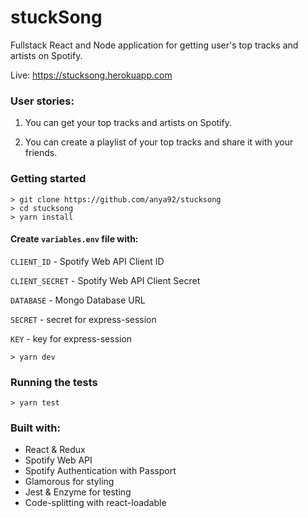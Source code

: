 # stuckSong 

Fullstack React and Node application for getting user's top tracks and artists on Spotify.

Live: https://stucksong.herokuapp.com

### User stories:

1. You can get your top tracks and artists on Spotify.

2. You can create a playlist of your top tracks and share it with your friends.


### Getting started

```
> git clone https://github.com/anya92/stucksong
> cd stucksong
> yarn install
```

#### Create `variables.env` file with:

`CLIENT_ID` - Spotify Web API Client ID

`CLIENT_SECRET` - Spotify Web API Client Secret

`DATABASE` - Mongo Database URL

`SECRET` - secret for express-session

`KEY` - key for express-session

```
> yarn dev
```

### Running the tests

```
> yarn test
```

### Built with:

- React & Redux
- Spotify Web API
- Spotify Authentication with Passport
- Glamorous for styling
- Jest & Enzyme for testing
- Code-splitting with react-loadable
